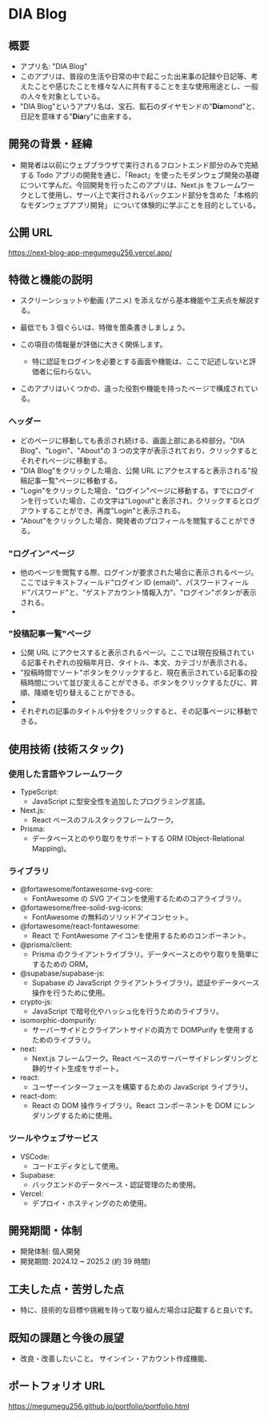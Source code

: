 # DIA Blog

## 概要

- アプリ名: "DIA Blog"
- このアプリは、普段の生活や日常の中で起こった出来事の記録や日記等、考えたことや感じたことを様々な人に共有することを主な使用用途とし、一般の人々を対象としている。
- "DIA Blog"というアプリ名は、宝石、鉱石のダイヤモンドの"**Dia**mond"と、日記を意味する"**Dia**ry"に由来する。

## 開発の背景・経緯

- 開発者は以前にウェブブラウザで実行されるフロントエンド部分のみで完結する Todo アプリの開発を通じ、「React」を使ったモダンウェブ開発の基礎について学んだ。今回開発を行ったこのアプリは、Next.js をフレームワークとして使用し、サーバ上で実行されるバックエンド部分を含めた「本格的なモダンウェブアプリ開発」 について体験的に学ぶことを目的としている。

## 公開 URL

https://next-blog-app-megumegu256.vercel.app/

## 特徴と機能の説明

- スクリーンショットや動画 (アニメ) を添えながら基本機能や工夫点を解説する。
- 最低でも 3 個ぐらいは、特徴を箇条書きしましょう。
- この項目の情報量が評価に大きく関係します。

  - 特に認証をログインを必要とする画面や機能は、ここで記述しないと評価者に伝わらない。

- このアプリはいくつかの、違った役割や機能を持ったページで構成されている。

### ヘッダー

- どのページに移動しても表示され続ける、画面上部にある枠部分。"DIA Blog"、"Login"、"About"の 3 つの文字が表示されており、クリックするとそれぞれページに移動する。
- "DIA Blog"をクリックした場合、公開 URL にアクセスすると表示される"投稿記事一覧"ページに移動する。
- "Login"をクリックした場合、"ログイン"ページに移動する。すでにログインを行っていた場合、この文字は"Logout"と表示され、クリックするとログアウトすることができ、再度"Login"と表示される。
- "About"をクリックした場合、開発者のプロフィールを閲覧することができる。

### "ログイン"ページ

- 他のページを閲覧する際、ログインが要求された場合に表示されるページ。ここではテキストフィールド"ログイン ID (email)"、パスワードフィールド"パスワード"と、"ゲストアカウント情報入力"、"ログイン"ボタンが表示される。
-

### "投稿記事一覧"ページ

- 公開 URL にアクセスすると表示されるページ。ここでは現在投稿されている記事それぞれの投稿年月日、タイトル、本文、カテゴリが表示される。
- "投稿時間でソート"ボタンをクリックすると、現在表示されている記事の投稿時間について並び変えることができる。ボタンをクリックするたびに、昇順、降順を切り替えることができる。
-
- それぞれの記事のタイトルや分をクリックすると、その記事ページに移動できる。

## 使用技術 (技術スタック)

### 使用した言語やフレームワーク

- TypeScript:
  - JavaScript に型安全性を追加したプログラミング言語。
- Next.js:
  - React ベースのフルスタックフレームワーク。
- Prisma:
  - データベースとのやり取りをサポートする ORM (Object-Relational Mapping)。

### ライブラリ

- @fortawesome/fontawesome-svg-core:
  - FontAwesome の SVG アイコンを使用するためのコアライブラリ。
- @fortawesome/free-solid-svg-icons:
  - FontAwesome の無料のソリッドアイコンセット。
- @fortawesome/react-fontawesome:
  - React で FontAwesome アイコンを使用するためのコンポーネント。
- @prisma/client:
  - Prisma のクライアントライブラリ。データベースとのやり取りを簡単にするための ORM。
- @supabase/supabase-js:
  - Supabase の JavaScript クライアントライブラリ。認証やデータベース操作を行うために使用。
- crypto-js:
  - JavaScript で暗号化やハッシュ化を行うためのライブラリ。
- isomorphic-dompurify:
  - サーバーサイドとクライアントサイドの両方で DOMPurify を使用するためのライブラリ。
- next:
  - Next.js フレームワーク。React ベースのサーバーサイドレンダリングと静的サイト生成をサポート。
- react:
  - ユーザーインターフェースを構築するための JavaScript ライブラリ。
- react-dom:
  - React の DOM 操作ライブラリ。React コンポーネントを DOM にレンダリングするために使用。

### ツールやウェブサービス

- VSCode:
  - コードエディタとして使用。
- Supabase:
  - バックエンドのデータベース・認証管理のため使用。
- Vercel:
  - デプロイ・ホスティングのため使用。

## 開発期間・体制

- 開発体制: 個人開発
- 開発期間: 2024.12 ~ 2025.2 (約 39 時間)

## 工夫した点・苦労した点

- 特に、技術的な目標や挑戦を持って取り組んだ場合は記載すると良いです。

## 既知の課題と今後の展望

- 改良・改善したいこと。
  サインイン・アカウント作成機能、

## ポートフォリオ URL

https://megumegu256.github.io/portfolio/portfolio.html
